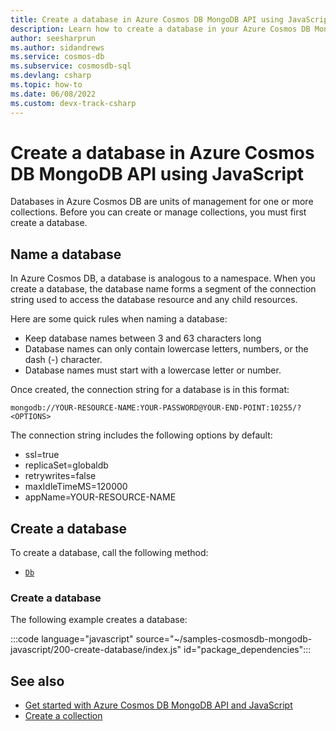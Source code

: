 ```yaml
---
title: Create a database in Azure Cosmos DB MongoDB API using JavaScript
description: Learn how to create a database in your Azure Cosmos DB MongoDB API account using the JavaScript SDK.
author: seesharprun
ms.author: sidandrews
ms.service: cosmos-db
ms.subservice: cosmosdb-sql
ms.devlang: csharp
ms.topic: how-to
ms.date: 06/08/2022
ms.custom: devx-track-csharp
---
```


# Create a database in Azure Cosmos DB MongoDB API using JavaScript

Databases in Azure Cosmos DB are units of management for one or more collections. Before you can create or manage collections, you must first create a database.

## Name a database

In Azure Cosmos DB, a database is analogous to a namespace. When you create a database, the database name forms a segment of the connection string used to access the database resource and any child resources.

Here are some quick rules when naming a database:

* Keep database names between 3 and 63 characters long
* Database names can only contain lowercase letters, numbers, or the dash (-) character.
* Database names must start with a lowercase letter or number.

Once created, the connection string for a database is in this format:

``mongodb://YOUR-RESOURCE-NAME:YOUR-PASSWORD@YOUR-END-POINT:10255/?<OPTIONS>``

The connection string includes the following options by default:
* ssl=true
* replicaSet=globaldb
* retrywrites=false
* maxIdleTimeMS=120000
* appName=YOUR-RESOURCE-NAME

## Create a database

To create a database, call the following method:

* [``Db``](https://mongodb.github.io/node-mongodb-native/4.5/classes/Db.html)

### Create a database 

The following example creates a database:

:::code language="javascript" source="~/samples-cosmosdb-mongodb-javascript/200-create-database/index.js" id="package_dependencies":::

## See also

- [Get started with Azure Cosmos DB MongoDB API and JavaScript](how-to-javascript-get-started.md)
- [Create a collection](how-to-javascript-create-collection.md)
